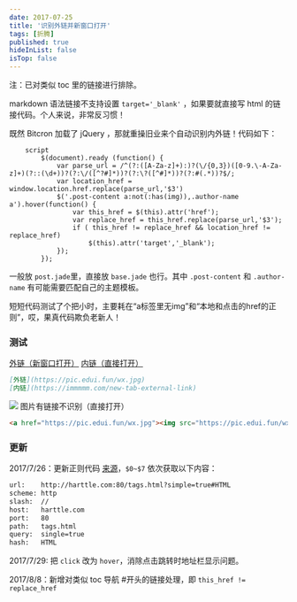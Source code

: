 ```yaml
---
date: 2017-07-25
title: '识别外链并新窗口打开'
tags: [折腾]
published: true
hideInList: false
isTop: false
---
```


注：已对类似 toc 里的链接进行排除。

markdown 语法链接不支持设置 `target='_blank'` ，如果要就直接写 html 的链接代码。个人来说，非常反习惯！

既然 Bitcron 加载了 jQuery ，那就重操旧业来个自动识别内外链！代码如下：

```jade
	script
		$(document).ready (function() {
			var parse_url = /^(?:([A-Za-z]+):)?(\/{0,3})([0-9.\-A-Za-z]+)(?::(\d+))?(?:\/([^?#]*))?(?:\?([^#]*))?(?:#(.*))?$/;
			var location_href = window.location.href.replace(parse_url,'$3')
			$('.post-content a:not(:has(img)),.author-name a').hover(function() {
				var this_href = $(this).attr('href');
				var replace_href = this_href.replace(parse_url,'$3');
                if ( this_href != replace_href && location_href != replace_href)
					$(this).attr('target','_blank'); 
			});
		});
```

一般放 `post.jade`里，直接放 `base.jade` 也行。其中 `.post-content` 和 `.author-name` 有可能需要匹配自己的主题模板。

短短代码测试了个把小时，主要耗在“a标签里无img”和“本地和点击的href的正则”，哎，果真代码欺负老新人！

<!--more-->

### 测试

[外链（新窗口打开）](https://pic.edui.fun/wx.jpg) [内链（直接打开）](https://immmmm.com/new-tab-external-link)
```markdown
[外链](https://pic.edui.fun/wx.jpg)
[内链](https://immmmm.com/new-tab-external-link)
```

<a href="https://pic.edui.fun/wx.jpg"><img src="https://pic.edui.fun/wx.jpg"></a>
图片有链接不识别（直接打开）
```html
<a href="https://pic.edui.fun/wx.jpg"><img src="https://pic.edui.fun/wx.jpg"></a>
```

### 更新

2017/7/26：更新正则代码 [来源](http://harttle.com/2016/02/23/javascript-regular-expressions.html)，`$0~$7` 依次获取以下内容：
```html
url:    http://harttle.com:80/tags.html?simple=true#HTML
scheme: http
slash:  //
host:   harttle.com
port:   80
path:   tags.html
query:  single=true
hash:   HTML
```
2017/7/29: 把 `click` 改为 `hover`，消除点击跳转时地址栏显示问题。

2017/8/8：新增对类似 toc 导航 #开头的链接处理，即 `this_href != replace_href`